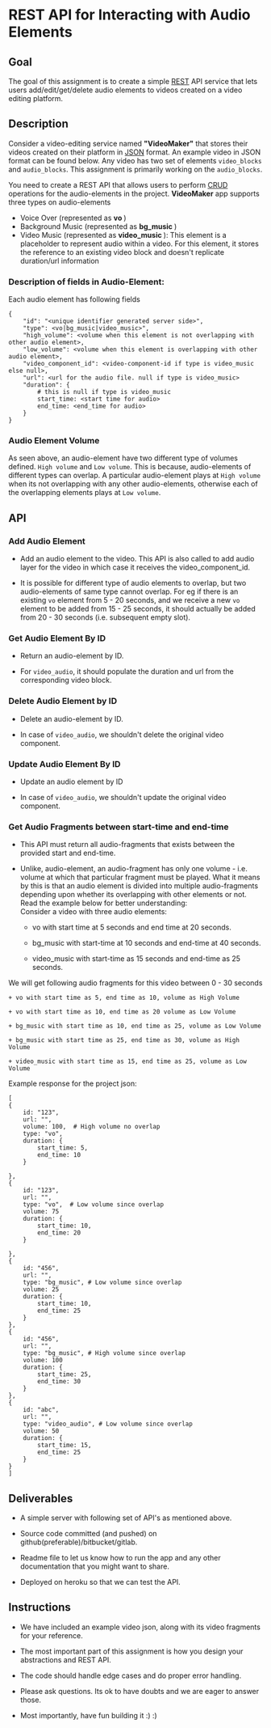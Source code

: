# REST API for Interacting with Audio Elements

## Goal
The goal of this assignment is to create a simple [REST](https://en.wikipedia.org/wiki/Representational_state_transfer) API service that lets users add/edit/get/delete audio elements to videos created on a video editing platform.


## Description

Consider a video-editing service named <b>"VideoMaker"</b> that stores their videos created on their platform in [JSON](https://en.wikipedia.org/wiki/JSON) format. An example video in JSON format can be found below. Any video has two set of elements `video_blocks` and `audio_blocks`. This assignment is primarily working on the `audio_blocks`.

You need to create a REST API that allows users to perform [CRUD](https://en.wikipedia.org/wiki/Create,_read,_update_and_delete) operations for the audio-elements in the project. <b>VideoMaker</b> app supports three types on audio-elements

+ Voice Over  (represented as <b> vo </b>)
+ Background Music (represented as <b> bg_music </b>)
+ Video Music (represented as <b> video_music </b>): This element is a placeholder to represent audio within a video. For this element, it stores the reference to an existing video block and doesn't replicate duration/url information

### Description of fields in Audio-Element:

Each audio element has following fields


	{
		"id": "<unique identifier generated server side>",
		"type": <vo|bg_music|video_music>",
		"high_volume": <volume when this element is not overlapping with other audio element>,
		"low_volume": <volume when this element is overlapping with other audio element>,
		"video_component_id": <video-component-id if type is video_music else null>,
		"url": <url for the audio file. null if type is video_music>
		"duration": {
			# this is null if type is video_music
			start_time: <start time for audio>
			end_time: <end_time for audio>
		}
	}


### Audio Element Volume

As seen above, an audio-element have two different type of volumes defined. `High volume` and `Low volume`. This is because, audio-elements of different types can overlap. A particular audio-element plays at `High volume` when its not overlapping with any other audio-elements, otherwise each of the overlapping elements plays at `Low volume`.


## API

### Add Audio Element

+ Add an audio element to the video. This API is also called to add audio layer for the video in which case it receives the video_component_id.

+ It is possible for different type of audio elements to overlap, but two audio-elements of same type cannot overlap. For eg if there is an existing `vo` element from 5 - 20 seconds, and we receive a new `vo` element to be added from 15 - 25 seconds, it should actually be added from 20 - 30 seconds (i.e. subsequent empty slot). 

### Get Audio Element By ID

+ Return an audio-element by ID.

+ For `video_audio`, it should populate the duration and url from the corresponding video block.

### Delete Audio Element by ID

+ Delete an audio-element by ID.

+ In case of `video_audio`, we shouldn't delete the original video component.

### Update Audio Element By ID

+ Update an audio element by ID

+ In case of `video_audio`, we shouldn't update the original video component.


### Get Audio Fragments between start-time and end-time

+ This API must return all audio-fragments that exists between the provided start and end-time.

+ Unlike, audio-element, an audio-fragment has only one volume - i.e. volume at which that particular fragment must be played. What it means by this is that an audio element is divided into multiple audio-fragments depending upon whether its overlapping with other elements or not. Read the example below for better understanding:  
Consider a video with three audio elements: 

	
	+ vo with start time at 5 seconds and end time at 20 seconds.
	
	+ bg_music with start-time at 10 seconds and end-time at 40 seconds.

	+ video_music with start-time as 15 seconds and end-time as 25 seconds.
	
We will get following audio fragments for this video between 0 - 30 seconds

	+ vo with start time as 5, end time as 10, volume as High Volume

	+ vo with start time as 10, end time as 20 volume as Low Volume

	+ bg_music with start time as 10, end time as 25, volume as Low Volume

	+ bg_music with start time as 25, end time as 30, volume as High Volume

	+ video_music with start time as 15, end time as 25, volume as Low Volume


Example response for the project json:


	[
    {
        id: "123",
        url: "",
        volume: 100,  # High volume no overlap
        type: "vo",
        duration: {
            start_time: 5,
            end_time: 10
        }

    },
    {
        id: "123",
        url: "",
        type: "vo",  # Low volume since overlap
        volume: 75
        duration: {
            start_time: 10,
            end_time: 20
        }

    },
    {
        id: "456",
        url: "",
        type: "bg_music", # Low volume since overlap
        volume: 25
        duration: {
            start_time: 10,
            end_time: 25
        }
    },
    {
        id: "456",
        url: "",
        type: "bg_music", # High volume since overlap
        volume: 100
        duration: {
            start_time: 25,
            end_time: 30
        }
    },
    {
        id: "abc",
        url: "",
        type: "video_audio", # Low volume since overlap
        volume: 50
        duration: {
            start_time: 15,
            end_time: 25
        }
    }
    ]



## Deliverables

- A simple server with following set of API's as mentioned above.

- Source code committed (and pushed) on github(preferable)/bitbucket/gitlab.

- Readme file to let us know how to run the app and any other documentation that you might want to share.

- Deployed on heroku so that we can test the API.

## Instructions

- We have included an example video json, along with its video fragments for your reference.

- The most important part of this assignment is how you design your abstractions and REST API.

- The code should handle edge cases and do proper error handling.

- Please ask questions. Its ok to have doubts and we are eager to answer those.

- Most importantly, have fun building it :) :)
